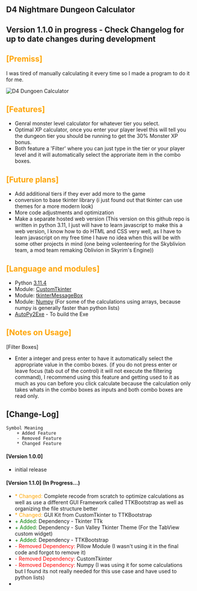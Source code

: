 ## D4 Nightmare Dungeon Calculator
## Version 1.1.0 in progress - Check Changelog for up to date changes during development

## <span style='color: Orange;'>[Premiss]</span>
I was tired of manually calculating it every time so I made a program to do it for me.

![D4 Dungoen Calculator](https://i.imgur.com/OSB2asr.png)
## <span style='color: Orange;'>[Features]</span>
- Genral monster level calculator for whatever tier you select.
- Optimal XP calculator, once you enter your player level this will tell you the dungeon tier you should be running to get the 30% Monster XP bonus.
- Both feature a 'Filter' where you can just type in the tier or your player level and it will automatically select the approriate item in the combo boxes.

## <span style='color: Orange;'>[Future plans]</span>
- Add additional tiers if they ever add more to the game
- conversion to base tkinter library (i just found out that tkinter can use themes for a more modern look)
- More code adjustments and optimization
- Make a separate hosted web version (This version on this github repo is written in python 3.11, I just will have to learn javascript to make this a web version, I know how to do HTML and CSS very well, as I have to learn javascript on my free time I have no idea when this will be with some other projects in mind (one being volenteering for the Skyblivion team, a mod team remaking Oblivion in Skyrim's Engine))

## <span style='color: Orange;'>[Language and modules]</span>
- Python [3.11.4](https://www.python.org/downloads/)
- Module: [CustomTkinter](https://github.com/TomSchimansky/CustomTkinter)
- Module: [tkinterMessageBox](https://github.com/Akascape/tkinterMessagebox)
- Module: [Numpy](https://github.com/numpy/numpy) (For some of the calculations using arrays, because numpy is generally faster than python lists)
- [AutoPy2Exe](https://pypi.org/project/auto-py-to-exe/) - To build the Exe

## <span style='color: orange;'>[Notes on Usage]</span>
[Filter Boxes]
- Enter a integer and press enter to have it automatically select the appropriate value in the combo boxes. (if you do not press enter or leave focus (tab out of the control) it will not execute the filtering command), I recommend using this feature and getting used to it as much as you can before you click calculate because the calculation only takes whats in the combo boxes as inputs and both combo boxes are read only.

## [Change-Log]
    Symbol Meaning 
        + Added Feature
        - Removed Feature
        * Changed Feature
#### [Version 1.0.0]
- initial release

#### [Version 1.1.0] (In Progress...)
- <span style='color:orange;'>* Changed:</span> Complete recode from scratch to optimize calculations as well as use a different GUI Framework called TTKBootstrap as well as organizing the file structure better
- <span style='color:orange;'>* Changed:</span> GUI Kit from CustomTkinter to TTKBootstrap
- <span style='color:green;'>+ Added:</span> Dependency - Tkinter TTk
- <span style='color:green;'>+ Added:</span> Dependency - Sun Valley Tkinter Theme (For the TabView custom widget)
- <span style='color:green;'>+ Added:</span> Dependency - TTKBootstrap
- <span style='color:red;'>- Removed Dependency:</span> Pillow Module (I wasn't using it in the final code and forgot to remove it)
- <span style='color:red;'>- Removed Dependency:</span> CustomTkinter
- <span style='color:red;'>- Removed Dependency:</span> Numpy (I was using it for some calculations but I found its not really needed for this use case and have used to python lists)
- 
